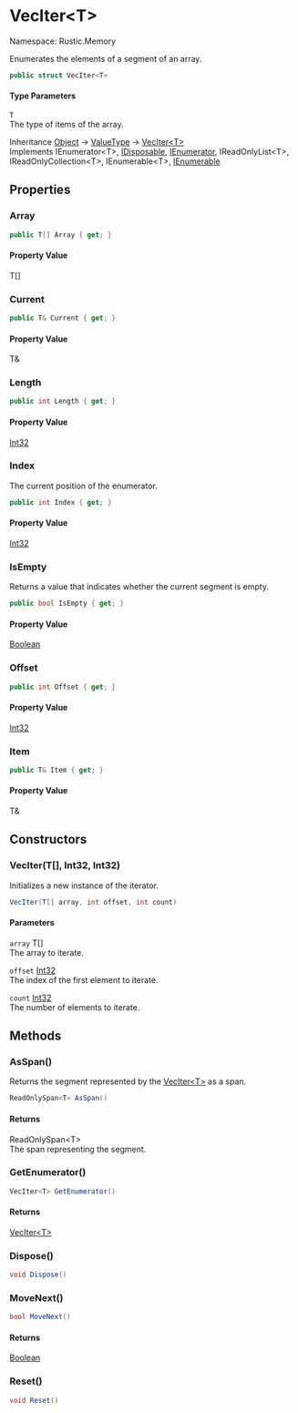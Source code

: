 # VecIter&lt;T&gt;

Namespace: Rustic.Memory

Enumerates the elements of a segment of an array.

```csharp
public struct VecIter<T>
```

#### Type Parameters

`T`<br>
The type of items of the array.

Inheritance [Object](https://docs.microsoft.com/en-us/dotnet/api/system.object) → [ValueType](https://docs.microsoft.com/en-us/dotnet/api/system.valuetype) → [VecIter&lt;T&gt;](./rustic.memory.veciter-1.md)<br>
Implements IEnumerator&lt;T&gt;, [IDisposable](https://docs.microsoft.com/en-us/dotnet/api/system.idisposable), [IEnumerator](https://docs.microsoft.com/en-us/dotnet/api/system.collections.ienumerator), IReadOnlyList&lt;T&gt;, IReadOnlyCollection&lt;T&gt;, IEnumerable&lt;T&gt;, [IEnumerable](https://docs.microsoft.com/en-us/dotnet/api/system.collections.ienumerable)

## Properties

### **Array**

```csharp
public T[] Array { get; }
```

#### Property Value

T[]<br>

### **Current**

```csharp
public T& Current { get; }
```

#### Property Value

T&<br>

### **Length**

```csharp
public int Length { get; }
```

#### Property Value

[Int32](https://docs.microsoft.com/en-us/dotnet/api/system.int32)<br>

### **Index**

The current position of the enumerator.

```csharp
public int Index { get; }
```

#### Property Value

[Int32](https://docs.microsoft.com/en-us/dotnet/api/system.int32)<br>

### **IsEmpty**

Returns a value that indicates whether the current segment is empty.

```csharp
public bool IsEmpty { get; }
```

#### Property Value

[Boolean](https://docs.microsoft.com/en-us/dotnet/api/system.boolean)<br>

### **Offset**

```csharp
public int Offset { get; }
```

#### Property Value

[Int32](https://docs.microsoft.com/en-us/dotnet/api/system.int32)<br>

### **Item**

```csharp
public T& Item { get; }
```

#### Property Value

T&<br>

## Constructors

### **VecIter(T[], Int32, Int32)**

Initializes a new instance of the iterator.

```csharp
VecIter(T[] array, int offset, int count)
```

#### Parameters

`array` T[]<br>
The array to iterate.

`offset` [Int32](https://docs.microsoft.com/en-us/dotnet/api/system.int32)<br>
The index of the first element to iterate.

`count` [Int32](https://docs.microsoft.com/en-us/dotnet/api/system.int32)<br>
The number of elements to iterate.

## Methods

### **AsSpan()**

Returns the segment represented by the [VecIter&lt;T&gt;](./rustic.memory.veciter-1.md) as a span.

```csharp
ReadOnlySpan<T> AsSpan()
```

#### Returns

ReadOnlySpan&lt;T&gt;<br>
The span representing the segment.

### **GetEnumerator()**

```csharp
VecIter<T> GetEnumerator()
```

#### Returns

[VecIter&lt;T&gt;](./rustic.memory.veciter-1.md)<br>

### **Dispose()**

```csharp
void Dispose()
```

### **MoveNext()**

```csharp
bool MoveNext()
```

#### Returns

[Boolean](https://docs.microsoft.com/en-us/dotnet/api/system.boolean)<br>

### **Reset()**

```csharp
void Reset()
```
